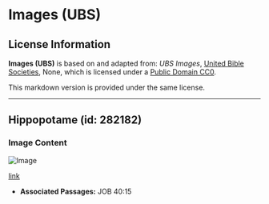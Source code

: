 # Images (UBS)

## License Information

**Images (UBS)** is based on and adapted from: _UBS Images_, [United Bible Societies](https://unitedbiblesocieties.org/), None, which is licensed under a [Public Domain CC0](https://creativecommons.org/public-domain/cc0/).

This markdown version is provided under the same license.



--------------------------------

## Hippopotame (id: 282182)

### Image Content

![Image](https://cdn.aquifer.bible/aquifer-content/resources/Media/WEB-0296_hippo.jpg)

[link](https://cdn.aquifer.bible/aquifer-content/resources/Media/WEB-0296_hippo.jpg)

* **Associated Passages:** JOB 40:15

